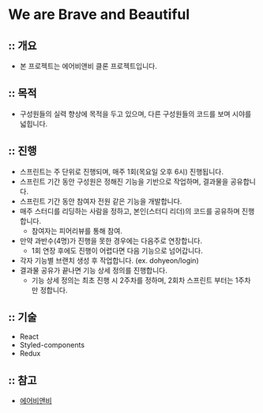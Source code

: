 # We are Brave and Beautiful

## :: 개요

- 본 프로젝트는 에어비앤비 클론 프로젝트입니다.

## :: 목적

- 구성원들의 실력 향상에 목적을 두고 있으며, 다른 구성원들의 코드를 보며 시야를 넓힙니다.

## :: 진행

- 스프린트는 주 단위로 진행되며, 매주 1회(목요일 오후 6시) 진행됩니다.
- 스프린트 기간 동안 구성원은 정해진 기능을 기반으로 작업하며, 결과물을 공유합니다.
- 스프린트 기간 동안 참여자 전원 같은 기능을 개발합니다.
- 매주 스터디를 리딩하는 사람을 정하고, 본인(스터디 리더)의 코드를 공유하며 진행합니다.
  - 참여자는 피어리뷰를 통해 참여.
- 만약 과반수(4명)가 진행을 못한 경우에는 다음주로 연장합니다.
  - 1회 연장 후에도 진행이 어렵다면 다음 기능으로 넘어갑니다.
- 각자 기능별 브랜치 생성 후 작업합니다. (ex. dohyeon/login)
- 결과물 공유가 끝나면 기능 상세 정의를 진행합니다.
  - 기능 상세 정의는 최초 진행 시 2주차를 정하며, 2회차 스프린트 부터는 1주차만 정합니다.

## :: 기술

- React
- Styled-components
- Redux

## :: 참고

- [에어비앤비](https://www.airbnb.co.kr/)
